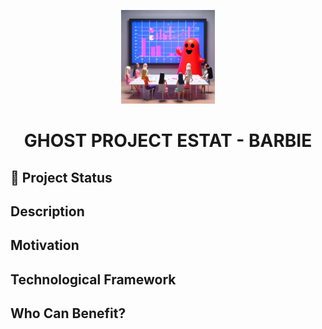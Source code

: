 <p align="center">
  <img src="ghost_ai.jpeg" alt="GHOST PROJECT BARBIE" width="150">
</p>
<h1 align="center"><strong>GHOST PROJECT ESTAT - BARBIE</strong></h1>


## 🚧 Project Status


## Description



## Motivation



## Technological Framework



## Who Can Benefit?

